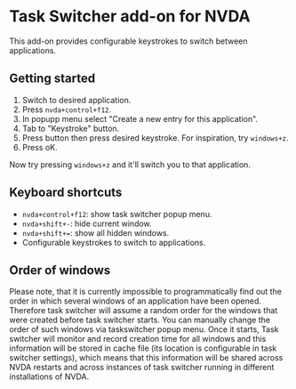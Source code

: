 # Task Switcher add-on for NVDA

This add-on provides configurable keystrokes to switch between applications.

## Getting started

1. Switch to desired application.
2. Press `nvda+control+f12`.
3. In popupp menu select "Create a new entry for this application".
4. Tab to "Keystroke" button.
5. Press button then press desired keystroke. For inspiration, try `windows+z`.
6. Press oK.

Now try pressing `windows+z` and it'll switch you to that application.

## Keyboard shortcuts

* `nvda+control+f12`: show task switcher popup menu.
* `nvda+shift+-`: hide current window.
* `nvda+shift+=`: show all hidden windows.
* Configurable keystrokes to switch to applications.

## Order of windows

Please note, that it is currently impossible to programmatically find out the order in which several windows of an application have been opened. Therefore task switcher will assume a random order for the windows that were created before task switcher starts. You can manually change the order of such windows via taskswitcher popup menu. Once it starts, Task switcher will monitor and record creation time for all windows and this information will be stored in cache file (its location is configurable in task switcher settings), which means that this information will be shared across NVDA restarts and across instances of task switcher running in different installations of NVDA.
